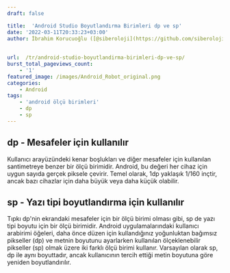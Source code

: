 ```yaml
---
draft: false

title:  'Android Studio Boyutlandırma Birimleri dp ve sp'
date: '2022-03-11T20:33:23+03:00'
author: İbrahim Korucuoğlu ([@siberoloji](https://github.com/siberoloji))
 
 
url:  /tr/android-studio-boyutlandirma-birimleri-dp-ve-sp/
burst_total_pageviews_count:
    - '1'
featured_image: /images/Android_Robot_original.png
categories:
    - Android
tags:
    - 'android ölçü birimleri'
    - dp
    - sp
---
```

## dp - Mesafeler için kullanılır

Kullanıcı arayüzündeki kenar boşlukları ve diğer mesafeler için kullanılan santimetreye benzer bir ölçü birimidir. Android, bu değeri her cihaz için uygun sayıda gerçek piksele çevirir. Temel olarak, 1dp yaklaşık 1/160 inçtir, ancak bazı cihazlar için daha büyük veya daha küçük olabilir.

## sp - Yazı tipi boyutlandırma için kullanılır

Tıpkı dp'nin ekrandaki mesafeler için bir ölçü birimi olması gibi, sp de yazı tipi boyutu için bir ölçü birimidir. Android uygulamalarındaki kullanıcı arabirimi öğeleri, daha önce düzen için kullandığınız yoğunluktan bağımsız pikseller (dp) ve metnin boyutunu ayarlarken kullanılan ölçeklenebilir pikseller (sp) olmak üzere iki farklı ölçü birimi kullanır. Varsayılan olarak sp, dp ile aynı boyuttadır, ancak kullanıcının tercih ettiği metin boyutuna göre yeniden boyutlandırılır.
